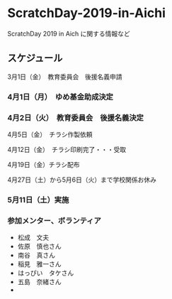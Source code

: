 # ScratchDay-2019-in-Aichi
ScratchDay 2019 in Aich に関する情報など

## スケジュール

3月1日（金）　教育委員会　後援名義申請

### 4月1日（月）　ゆめ基金助成決定

### 4月2日（火）　教育委員会　後援名義決定



4月5日（金）　チラシ作製依頼

4月12日（金）　チラシ印刷完了・・・受取

4月19日（金）チラシ配布


4月27日（土）から5月6日（火）まで学校関係お休み

### 5月11日（土）実施 

### 参加メンター、ボランティア
+ 松成　文夫
+ 佐原　慎也さん
+ 南谷　真さん
+ 稲見　雅一さん
+ はっぴい　タケさん
+ 五島　奈緒さん
+ 
